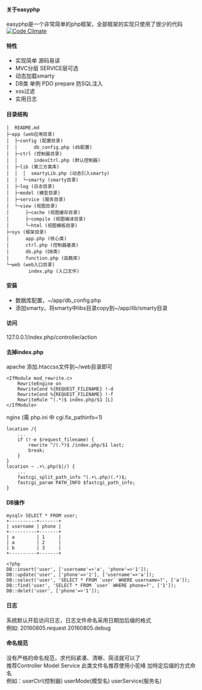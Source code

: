 #### 关于easyphp 
easyphp是一个非常简单的php框架，全部框架的实现只使用了很少的代码    
[![Code Climate](https://codeclimate.com/repos/57a7f438c5e93f007d000e5d/badges/a83beb52edc27bdd52c1/gpa.svg)](https://codeclimate.com/repos/57a7f438c5e93f007d000e5d/feed)  

#### 特性
* 实现简单 源码易读   
* MVC分层 SERVICE层可选  
* 动态加载smarty  
* DB类 单例 PDO prepare 防SQL注入  
* xss过滤  
* 实用日志  

#### 目录结构
```
│  README.md  
├─app (web应用目录)
│  ├─config (配置目录)
│  │      db_config.php (db配置)
│  ├─ctrl (控制器目录)
│  │      indexCtrl.php (默认控制器)
│  ├─lib (第三方类库)
│  │  │  smartyLib.php (动态引入smarty)
│  │  └─smarty (smarty目录)
│  ├─log (日志目录)
│  ├─model (模型目录)
│  ├─service (服务目录)
│  └─view (视图目录)
│      ├─cache (视图缓存目录)
│      ├─compile (视图编译目录)
│      └─html (视图模板目录)
├─sys (框架目录)
│      app.php (核心类)
│      ctrl.php (控制器基类)
│      db.php (DB类)
│      function.php (函数库)
└─web (web入口目录)
        index.php (入口文件) 
```

#### 安装
* 数据库配置，~/app/db_config.php  
* 添加smarty，将smarty中libs目录copy到~/app/lib/smarty目录    

#### 访问
127.0.0.1/index.php/controller/action  

#### 去掉index.php
apache 添加.htaccss文件到~/web目录即可  
```
<IfModule mod_rewrite.c>  
	RewriteEngine on  
	RewriteCond %{REQUEST_FILENAME} !-d  
	RewriteCond %{REQUEST_FILENAME} !-f  
	RewriteRule ^(.*)$ index.php/$1 [L]  
</IfModule>  
```
nginx (需 php.ini 中 cgi.fix_pathinfo=1)  
``` 
location /{
    ...
    if (!-e $request_filename) {
        rewrite ^/(.*)$ /index.php/$1 last;
        break;
    }
}
location ~ .+\.php($|/) {
    ...
    fastcgi_split_path_info ^(.+\.php)(.*)$;
    fastcgi_param PATH_INFO $fastcgi_path_info;
}
```

#### DB操作
```
mysql> SELECT * FROM user;
+----------+-------+  
| username | phone |  
+----------+-------+  
| a        | 1     |  
| a        | 2     |  
| b        | 3     |  
+----------+-------+  

<?php
DB::insert('user', ['username'=>'a', 'phone'=>'1']);
DB::update('user', ['phone'=>'1'], ['username'=>'a']);
DB::select('user', 'SELECT * FROM `user` WHERE username=?', ['a']);
DB::find('user', 'SELECT * FROM `user` WHERE phone=?', ['1']);
DB::delet('user', ['phone'=>'1']);
```

#### 日志
系统默认开启访问日志，日志文件命名采用日期加后缀的格式  
例如: 20160805.request 20160805.debug  

#### 命名规范
没有严格的命名规范，求代码紧凑、清晰、简洁就可以了  
推荐Controller Model Service 此类文件名推荐使用小驼峰 加特定后缀的方式命名   
例如：userCtrl(控制器) userMode(模型名) userService(服务名)  